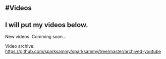 #Videos
---
I will put my videos below.
---
New videos:
Comming soon...


Video archive:
https://github.com/sparksammy/sparksammy/tree/master/archived-youtube
